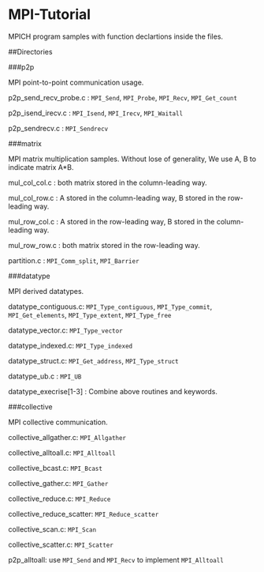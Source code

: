 # MPI-Tutorial
MPICH program samples with function declartions inside the files.

##Directories

###p2p

MPI point-to-point communication usage.

p2p_send_recv_probe.c : `MPI_Send`, `MPI_Probe`, `MPI_Recv`, `MPI_Get_count`

p2p_isend_irecv.c : `MPI_Isend`, `MPI_Irecv`, `MPI_Waitall`

p2p_sendrecv.c : `MPI_Sendrecv`

###matrix

MPI matrix multiplication samples. Without lose of generality, We use A, B to indicate matrix A*B.

mul_col_col.c : both matrix stored in the column-leading way.

mul_col_row.c : A stored in the column-leading way, B stored in the row-leading way.

mul_row_col.c : A stored in the row-leading way, B stored in the column-leading way.

mul_row_row.c : both matrix stored in the row-leading way.

partition.c : `MPI_Comm_split`, `MPI_Barrier`

###datatype

MPI derived datatypes.

datatype_contiguous.c: `MPI_Type_contiguous`, `MPI_Type_commit`, `MPI_Get_elements`, `MPI_Type_extent`, `MPI_Type_free`

datatype_vector.c: `MPI_Type_vector`

datatype_indexed.c: `MPI_Type_indexed`

datatype_struct.c: `MPI_Get_address`, `MPI_Type_struct`

datatype_ub.c : `MPI_UB`

datatype_execrise[1-3] : Combine above routines and keywords.

###collective

MPI collective communication.

collective_allgather.c: `MPI_Allgather`

collective_alltoall.c: `MPI_Alltoall`

collective_bcast.c: `MPI_Bcast`

collective_gather.c: `MPI_Gather`

collective_reduce.c: `MPI_Reduce`

collective_reduce_scatter: `MPI_Reduce_scatter`

collective_scan.c: `MPI_Scan`

collective_scatter.c: `MPI_Scatter`

p2p_alltoall: use `MPI_Send` and `MPI_Recv` to implement `MPI_Alltoall`


